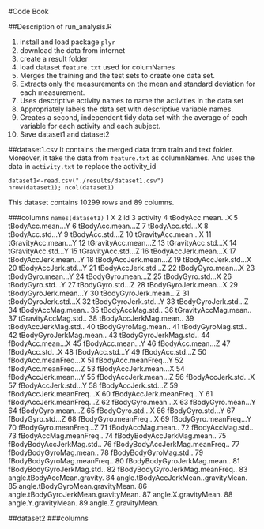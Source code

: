 #Code Book

##Description of run_analysis.R
1. install and load package ```plyr```
2. download the data from internet
3. create a result folder
4. load dataset ```feature.txt``` used for columNames
5. Merges the training and the test sets to create one data set.
6. Extracts only the measurements on the mean and standard deviation for each measurement.
7. Uses descriptive activity names to name the activities in the data set
8. Appropriately labels the data set with descriptive variable names. 
9. Creates a second, independent tidy data set with the average of each variable for each activity and each subject.
10. Save dataset1 and dataset2

##dataset1.csv
It contains the merged data from train and text folder. Moreover, it take the data from ```feature.txt``` as columnNames. And uses the data in ```activity.txt``` to replace the activity_id 

```
dataset1<-read.csv("./results/dataset1.csv")
nrow(dataset1); ncol(dataset1)
```
This dataset contains 10299 rows and 89 columns.

###columns 
```names(dataset1)```
1 X
2	id
3	activity
4	tBodyAcc.mean...X
5	tBodyAcc.mean...Y
6	tBodyAcc.mean...Z
7	tBodyAcc.std...X
8	tBodyAcc.std...Y
9	tBodyAcc.std...Z
10	tGravityAcc.mean...X
11	tGravityAcc.mean...Y
12	tGravityAcc.mean...Z
13	tGravityAcc.std...X
14	tGravityAcc.std...Y
15	tGravityAcc.std...Z
16	tBodyAccJerk.mean...X
17	tBodyAccJerk.mean...Y
18	tBodyAccJerk.mean...Z
19	tBodyAccJerk.std...X
20	tBodyAccJerk.std...Y
21	tBodyAccJerk.std...Z
22	tBodyGyro.mean...X
23	tBodyGyro.mean...Y
24	tBodyGyro.mean...Z
25	tBodyGyro.std...X
26	tBodyGyro.std...Y
27	tBodyGyro.std...Z
28	tBodyGyroJerk.mean...X
29	tBodyGyroJerk.mean...Y
30	tBodyGyroJerk.mean...Z
31	tBodyGyroJerk.std...X
32	tBodyGyroJerk.std...Y
33	tBodyGyroJerk.std...Z
34	tBodyAccMag.mean..
35	tBodyAccMag.std..
36	tGravityAccMag.mean..
37	tGravityAccMag.std..
38	tBodyAccJerkMag.mean..
39	tBodyAccJerkMag.std..
40	tBodyGyroMag.mean..
41	tBodyGyroMag.std..
42	tBodyGyroJerkMag.mean..
43	tBodyGyroJerkMag.std..
44	fBodyAcc.mean...X
45	fBodyAcc.mean...Y
46	fBodyAcc.mean...Z
47	fBodyAcc.std...X
48	fBodyAcc.std...Y
49	fBodyAcc.std...Z
50	fBodyAcc.meanFreq...X
51	fBodyAcc.meanFreq...Y
52	fBodyAcc.meanFreq...Z
53	fBodyAccJerk.mean...X
54	fBodyAccJerk.mean...Y
55	fBodyAccJerk.mean...Z
56	fBodyAccJerk.std...X
57	fBodyAccJerk.std...Y
58	fBodyAccJerk.std...Z
59	fBodyAccJerk.meanFreq...X
60	fBodyAccJerk.meanFreq...Y
61	fBodyAccJerk.meanFreq...Z
62	fBodyGyro.mean...X
63	fBodyGyro.mean...Y
64	fBodyGyro.mean...Z
65	fBodyGyro.std...X
66	fBodyGyro.std...Y
67	fBodyGyro.std...Z
68	fBodyGyro.meanFreq...X
69	fBodyGyro.meanFreq...Y
70	fBodyGyro.meanFreq...Z
71	fBodyAccMag.mean..
72	fBodyAccMag.std..
73	fBodyAccMag.meanFreq..
74	fBodyBodyAccJerkMag.mean..
75	fBodyBodyAccJerkMag.std..
76	fBodyBodyAccJerkMag.meanFreq..
77	fBodyBodyGyroMag.mean..
78	fBodyBodyGyroMag.std..
79	fBodyBodyGyroMag.meanFreq..
80	fBodyBodyGyroJerkMag.mean..
81	fBodyBodyGyroJerkMag.std..
82	fBodyBodyGyroJerkMag.meanFreq..
83	angle.tBodyAccMean.gravity.
84	angle.tBodyAccJerkMean..gravityMean.
85	angle.tBodyGyroMean.gravityMean.
86	angle.tBodyGyroJerkMean.gravityMean.
87	angle.X.gravityMean.
88	angle.Y.gravityMean.
89	angle.Z.gravityMean.


##dataset2
###columns
